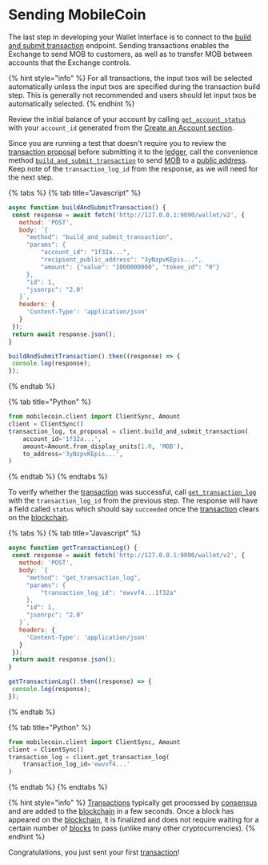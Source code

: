 # Sending MobileCoin

The last step in developing your Wallet Interface is to connect to the [build and submit transaction](../../api-endpoints/v2/transaction/transaction/build\_and\_submit\_transaction.md) endpoint. Sending transactions enables the Exchange to send MOB to customers, as well as to transfer MOB between accounts that the Exchange controls.

{% hint style="info" %}
For all transactions, the input txos will be selected automatically unless the input txos are specified during the transaction build step. This is generally not recommended and users should let input txos be automatically selected.
{% endhint %}

Review the initial balance of your account by calling [`get_account_status`](../../api-endpoints/v2/account/account/get\_account\_status.md) with your `account_id` generated from the [Create an Account section](receive-mob.md).

Since you are running a test that doesn't require you to review the [transaction proposal](../../glossary/transaction-proposal.md) before submitting it to the [ledger](../../glossary/ledger.md), call the convenience method [`build_and_submit_transaction`](../../api-endpoints/v2/transaction/transaction/build\_and\_submit\_transaction.md) to send [MOB](../../glossary/mob.md) to a [public address](../../glossary/public-address.md). Keep note of the `transaction_log_id` from the response, as we will need for the next step.

{% tabs %}
{% tab title="Javascript" %}
```javascript
async function buildAndSubmitTransaction() {
 const response = await fetch('http://127.0.0.1:9090/wallet/v2', {
   method: 'POST',
   body: `{
     "method": "build_and_submit_transaction",
     "params": {
         "account_id": "1f32a...",
         "recipient_public_address": "3yNzpvKEpis...",
         "amount": {"value": "1000000000", "token_id": "0"}
     },
     "id": 1,
     "jsonrpc": "2.0"
   }`,
   headers: {
     'Content-Type': 'application/json'
   }
 });
 return await response.json();
}

buildAndSubmitTransaction().then((response) => {
 console.log(response);
});
```
{% endtab %}

{% tab title="Python" %}
```python
from mobilecoin.client import ClientSync, Amount
client = ClientSync()
transaction_log, tx_proposal = client.build_and_submit_transaction(
    account_id='1f32a...',
    amount=Amount.from_display_units(1.0, 'MOB'),
    to_address='3yNzpvKEpis...',
)
```
{% endtab %}
{% endtabs %}

To verify whether the [transaction](../../glossary/transaction.md) was successful, call [`get_transaction_log`](../../api-endpoints/v2/transaction/transaction-log/get\_transaction\_log.md) with the `transaction_log_id` from the previous step. The response will have a field called `status` which should say `succeeded` once the [transaction](../../glossary/transaction.md) clears on the [blockchain](../../glossary/blockchain.md).

{% tabs %}
{% tab title="Javascript" %}
```javascript
async function getTransactionLog() {
 const response = await fetch('http://127.0.0.1:9090/wallet/v2', {
   method: 'POST',
   body: `{
     "method": "get_transaction_log",
     "params": {
         "transaction_log_id": "ewvvf4...1f32a"
     },
     "id": 1,
     "jsonrpc": "2.0"
   }`,
   headers: {
     'Content-Type': 'application/json'
   }
 });
 return await response.json();
}

getTransactionLog().then((response) => {
 console.log(response);
});
```
{% endtab %}

{% tab title="Python" %}
```python
from mobilecoin.client import ClientSync, Amount
client = ClientSync()
transaction_log = client.get_transaction_log(
    transaction_log_id='ewvvf4...'
)
```
{% endtab %}
{% endtabs %}

{% hint style="info" %}
[Transactions](../../glossary/transaction.md) typically get processed by [consensus](../../glossary/consensus-protocol.md) and are added to the [blockchain](../../glossary/blockchain.md) in a few seconds. Once a block has appeared on the [blockchain](../../glossary/blockchain.md), it is finalized and does not require waiting for a certain number of [blocks](../../glossary/block.md) to pass (unlike many other cryptocurrencies).
{% endhint %}

Congratulations, you just sent your first [transaction](../../glossary/transaction.md)!
